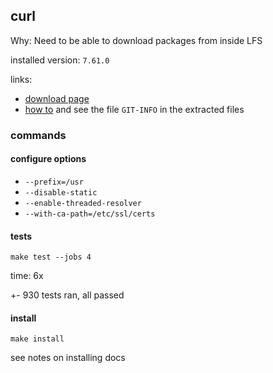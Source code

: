 ## curl

Why: Need to be able to download packages from inside LFS

installed version: `7.61.0`

links:

- [download page](https://curl.haxx.se/download.html)
- [how to](https://curl.haxx.se/docs/install.html) and see the file `GIT-INFO` in the extracted files

### commands

#### configure options

- `--prefix=/usr`
- `--disable-static`
- `--enable-threaded-resolver`
- `--with-ca-path=/etc/ssl/certs`

#### tests

`make test --jobs 4`

time: 6x

+- 930 tests ran, all passed

#### install

`make install`

see notes on installing docs

